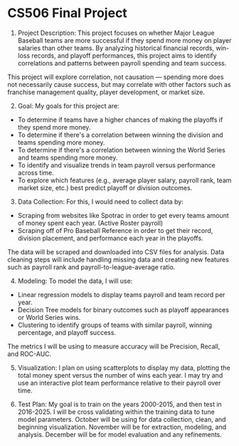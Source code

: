 # CS506 Final Project

1. Project Description:
This project focuses on whether Major League Baseball teams are more successful if they spend more money on player salaries than other teams. By analyzing
historical financial records, win-loss records, and playoff performances, this project aims to identify correlations and patterns between payroll spending
and team success.

This project will explore correlation, not causation — spending more does not necessarily cause success, but may correlate with other factors such 
as franchise management quality, player development, or market size.

2. Goal:
My goals for this project are:
- To determine if teams have a higher chances of making the playoffs if they spend more money.
- To determine if there's a correlation between winning the division and teams spending more money.
- To determine if there's a correlation between winning the World Series and teams spending more money.
- To identify and visualize trends in team payroll versus performance across time.
- To explore which features (e.g., average player salary, payroll rank, team market size, etc.) best predict playoff or division outcomes.

3. Data Collection:
For this, I would need to collect data by:
- Scraping from websites like Spotrac in order to get every teams amount of money spent each year. (Active Roster payroll) 
- Scraping off of Pro Baseball Reference in order to get their record, division placement, and performance each year in the playoffs.

The data will be scraped and downloaded into CSV files for analysis. Data cleaning steps will include handling missing data and creating new features 
such as payroll rank and payroll-to-league-average ratio.

4. Modeling:
To model the data, I will use:
- Linear regression models to display teams payroll and team record per year.
- Decision Tree models for binary outcomes such as playoff appearances or World Series wins.
- Clustering to identify groups of teams with similar payroll, winning percentage, and playoff success.

The metrics I will be using to measure accuracy will be Precision, Recall, and ROC-AUC.

5. Visualization:
I plan on using scatterplots to display my data, plotting the total money spent versus the number of wins each year. I may try and use
an interactive plot team performance relative to their payroll over time. 

6. Test Plan:
My goal is to train on the years 2000-2015, and then test in 2016-2025. I will be cross validating within the training data to tune model parameters.
October will be using for data collection, clean, and beginning visualization. November will be for extraction, modeling, and analysis. December will
be for model evaluation and any refinements. 
